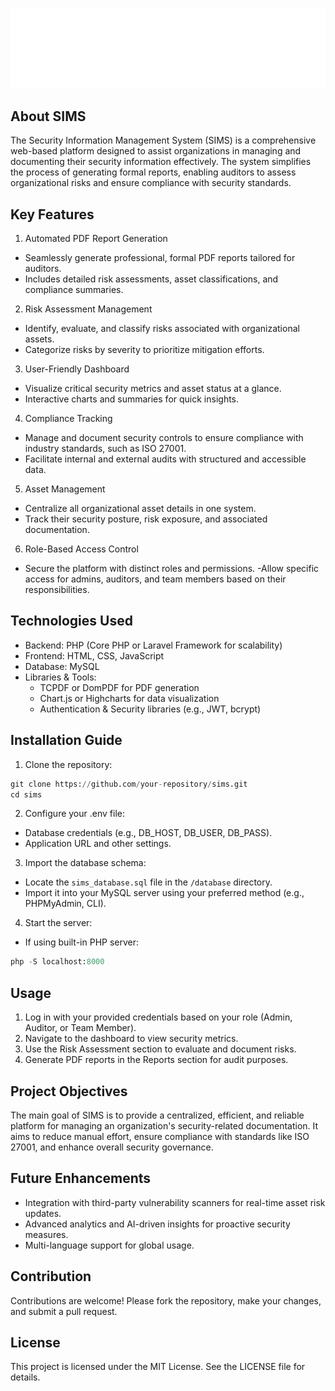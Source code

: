 ![](etc/SIMS.svg)
## About SIMS

The Security Information Management System (SIMS) is a comprehensive web-based platform designed to assist organizations in managing and documenting their security information effectively. The system simplifies the process of generating formal reports, enabling auditors to assess organizational risks and ensure compliance with security standards.

## Key Features

1. Automated PDF Report Generation

- Seamlessly generate professional, formal PDF reports tailored for auditors.
- Includes detailed risk assessments, asset classifications, and compliance summaries.

2. Risk Assessment Management
- Identify, evaluate, and classify risks associated with organizational assets.
- Categorize risks by severity to prioritize mitigation efforts.

3. User-Friendly Dashboard
- Visualize critical security metrics and asset status at a glance.
- Interactive charts and summaries for quick insights.

4. Compliance Tracking
- Manage and document security controls to ensure compliance with industry standards, such as ISO 27001.
- Facilitate internal and external audits with structured and accessible data.

5. Asset Management
- Centralize all organizational asset details in one system.
- Track their security posture, risk exposure, and associated documentation.

6. Role-Based Access Control
- Secure the platform with distinct roles and permissions.
-Allow specific access for admins, auditors, and team members based on their responsibilities.


## Technologies Used

- Backend: PHP (Core PHP or Laravel Framework for scalability)
- Frontend: HTML, CSS, JavaScript
- Database: MySQL
- Libraries & Tools:
  - TCPDF or DomPDF for PDF generation
  - Chart.js or Highcharts for data visualization
  - Authentication & Security libraries (e.g., JWT, bcrypt)


## Installation Guide

1. Clone the repository:
```python
git clone https://github.com/your-repository/sims.git
cd sims
```

2. Configure your .env file:
- Database credentials (e.g., DB_HOST, DB_USER, DB_PASS).
- Application URL and other settings.

3. Import the database schema:
- Locate the ```sims_database.sql``` file in the ```/database``` directory.
- Import it into your MySQL server using your preferred method (e.g., PHPMyAdmin, CLI).

4. Start the server:
- If using built-in PHP server:
```python
php -S localhost:8000
```

## Usage

1. Log in with your provided credentials based on your role (Admin, Auditor, or Team Member).
2. Navigate to the dashboard to view security metrics.
3. Use the Risk Assessment section to evaluate and document risks.
4. Generate PDF reports in the Reports section for audit purposes.

## Project Objectives

The main goal of SIMS is to provide a centralized, efficient, and reliable platform for managing an organization's security-related documentation. It aims to reduce manual effort, ensure compliance with standards like ISO 27001, and enhance overall security governance.

## Future Enhancements
- Integration with third-party vulnerability scanners for real-time asset risk updates.
- Advanced analytics and AI-driven insights for proactive security measures.
- Multi-language support for global usage.

##  Contribution
Contributions are welcome! Please fork the repository, make your changes, and submit a pull request.

## License

This project is licensed under the MIT License. See the LICENSE file for details.

